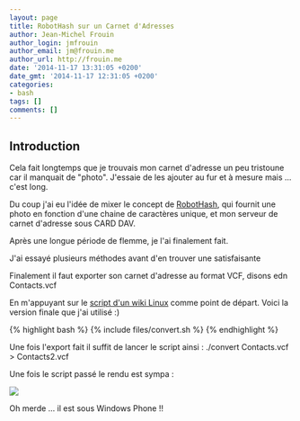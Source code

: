 ```yaml
---
layout: page
title: RobotHash sur un Carnet d'Adresses
author: Jean-Michel Frouin
author_login: jmfrouin
author_email: jm@frouin.me
author_url: http://frouin.me
date: '2014-11-17 13:31:05 +0200'
date_gmt: '2014-11-17 12:31:05 +0200'
categories:
- bash
tags: []
comments: []
---
```

<h2>Introduction</h2>
<p>Cela fait longtemps que je trouvais mon carnet d'adresse un peu tristoune car il manquait de "photo".
J'essaie de les ajouter au fur et à mesure mais ... c'est long.</p>

<!--more-->

<p>Du coup j'ai eu l'idée de mixer le concept de <a href="http://robohash.org/" target="_blank">RobotHash</a>, qui fournit une photo en fonction d'une chaine de caractères unique, et mon serveur de carnet d'adresse sous CARD DAV.</p>
<p>Après une longue période de flemme, je l'ai finalement fait.</p>
<p>J'ai essayé plusieurs méthodes avant d'en trouver une satisfaisante</p>
<p>Finalement il faut exporter son carnet d'adresse au format VCF, disons edn Contacts.vcf</p>
<p>En m'appuyant sur le <a href="http://wiki.linuxwall.info/doku.php/en:ressources:astuces:mutt_alias_vcard" target="_blank">script d'un wiki Linux</a> comme point de départ.
Voici la version finale que j'ai utilisé :)</p>
{% highlight bash %}
  {% include files/convert.sh %}
{% endhighlight %}
<p>Une fois l'export fait il suffit de lancer le script ainsi : ./convert Contacts.vcf > Contacts2.vcf</p>
<p>Une fois le script passé le rendu est sympa : </p>
<img src="https://frouin.me/images/carddav.jpg">
<p>Oh merde ... il est sous Windows Phone !!</p>
